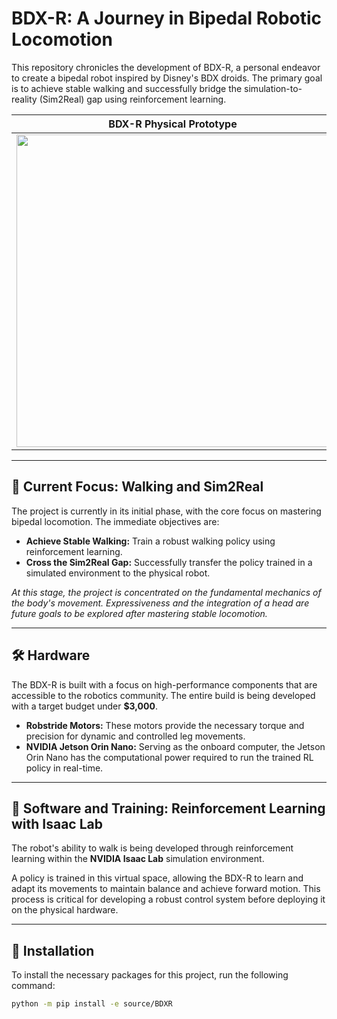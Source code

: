 # BDX-R: A Journey in Bipedal Robotic Locomotion

This repository chronicles the development of BDX-R, a personal endeavor to create a bipedal robot inspired by Disney's BDX droids. The primary goal is to achieve stable walking and successfully bridge the simulation-to-reality (Sim2Real) gap using reinforcement learning.

| BDX-R Physical Prototype | BDX-R in Isaac Lab Simulation |
| :---: | :---: |
| <img src="https://github.com/user-attachments/assets/7b92c5b6-71ba-4746-a2d3-77d880e18014" width="500" /> | <img src="https://github.com/user-attachments/assets/4f65d9e9-85ad-497f-b687-10c54377d0f2" width="302" /> |

---

## 🎯 Current Focus: Walking and Sim2Real

The project is currently in its initial phase, with the core focus on mastering bipedal locomotion. The immediate objectives are:

-   **Achieve Stable Walking:** Train a robust walking policy using reinforcement learning.
-   **Cross the Sim2Real Gap:** Successfully transfer the policy trained in a simulated environment to the physical robot.

*At this stage, the project is concentrated on the fundamental mechanics of the body's movement. Expressiveness and the integration of a head are future goals to be explored after mastering stable locomotion.*

---

## 🛠️ Hardware

The BDX-R is built with a focus on high-performance components that are accessible to the robotics community. The entire build is being developed with a target budget under **$3,000**.

-   **Robstride Motors:** These motors provide the necessary torque and precision for dynamic and controlled leg movements.
-   **NVIDIA Jetson Orin Nano:** Serving as the onboard computer, the Jetson Orin Nano has the computational power required to run the trained RL policy in real-time.

---

## 🤖 Software and Training: Reinforcement Learning with Isaac Lab

The robot's ability to walk is being developed through reinforcement learning within the **NVIDIA Isaac Lab** simulation environment.

A policy is trained in this virtual space, allowing the BDX-R to learn and adapt its movements to maintain balance and achieve forward motion. This process is critical for developing a robust control system before deploying it on the physical hardware.

---

## 🚀 Installation

To install the necessary packages for this project, run the following command:

```bash
python -m pip install -e source/BDXR
